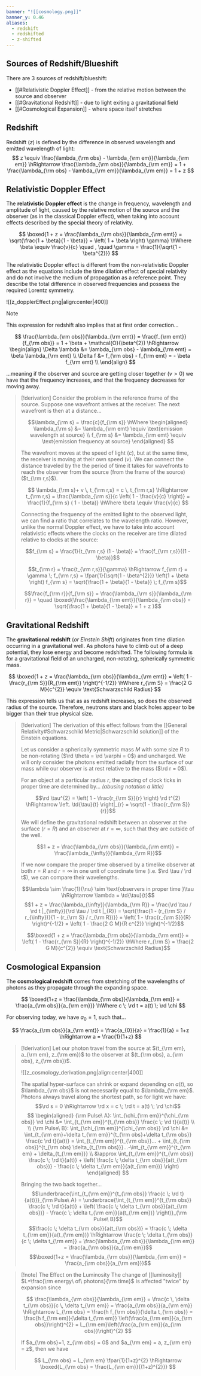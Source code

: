 ```yaml
---
banner: "![[cosmology.png]]"
banner_y: 0.46
aliases:
  - redshift
  - redshifted
  - z-shifted
---
```

## Sources of Redshift/Blueshift

There are 3 sources of redshift/blueshift: 
- [[#Relativistic Doppler Effect]] - from the relative motion between the source and observer
- [[#Gravitational Redshift]] - due to light exiting a gravitational field
- [[#Cosmological Expansion]] - where space itself stretches

## Redshift

Redshift ($z$) is defined by the difference in observed wavelength and emitted wavelength of light:
$$
z \equiv \frac{\lambda_{\rm obs} - \lambda_{\rm em}}{\lambda_{\rm em}} \hRightarrow \frac{\lambda_{\rm obs}}{\lambda_{\rm em}} = 1 + \frac{\lambda_{\rm obs} - \lambda_{\rm em}}{\lambda_{\rm em}} = 1 + z
$$

## Relativistic Doppler Effect

The **relativistic Doppler effect** is the change in frequency, wavelength and amplitude of light, caused by the relative motion of the source and the observer (as in the classical Doppler effect), when taking into account effects described by the special theory of relativity.

$$
\boxed{1 + z = \frac{\lambda_{\rm obs}}{\lambda_{\rm emt}} = \sqrt{\frac{1 + \beta}{1 - \beta}} = \left( 1 + \beta \right) \gamma} \hWhere
\beta \equiv \frac{v}{c} \quad , \quad \gamma = \frac{1}{\sqrt{1 - \beta^{2}}}
$$

The relativistic Doppler effect is different from the non-relativistic Doppler effect as the equations include the time dilation effect of special relativity and do not involve the medium of propagation as a reference point. They describe the total difference in observed frequencies and possess the required Lorentz symmetry.

![[z_dopplerEffect.png|align:center|400]]

> [!note]
> This expression for redshift also implies that at first order correction...
> 
> $$
> \frac{\lambda_{\rm obs}}{\lambda_{\rm emt}} = \frac{f_{\rm emt}}{f_{\rm obs}} = 1 + \beta + \mathcal{O}(\beta^{2})
> \hRightarrow
> \begin{align}
> 	\Delta \lambda &= \lambda_{\rm obs} - \lambda_{\rm emt} = \beta \lambda_{\rm emt} \\
> 	\Delta f &= f_{\rm obs} - f_{\rm emt} = - \beta f_{\rm emt} \\
> \end{align}
> $$
> 
> ...meaning if the observer and source are getting closer together ($v>0$) we have that the frequency increases, and that the frequency decreases for moving away.

> [!derivation]
> Consider the problem in the reference frame of the source. Suppose one wavefront arrives at the receiver. The next wavefront is then at a distance...
> 
> $$\lambda_{\rm s} = \frac{c}{f_{\rm s}}
> \hWhere 
> \begin{aligned} 
> 	\lambda_{\rm s} &= \lambda_{\rm emt} \equiv \text{emission wavelength at source} \\
> 	f_{\rm s} &= \lambda_{\rm emt} \equiv \text{emission frequency at source}
> \end{aligned}
> $$
> 
> The wavefront moves at the speed of light ($c$), but at the same time, the receiver is moving at their own speed ($v$). We can connect the distance traveled by the the period of time it takes for wavefronts to reach the observer from the source (from the frame of the source) ($t_{\rm r,s}$).
> 
> $$
> \lambda_{\rm s}+ v \, t_{\rm r,s} = c \, t_{\rm r,s}
> \hRightarrow
> t_{\rm r,s} = \frac{\lambda_{\rm s}}{c \left( 1 - \frac{v}{c} \right)} = \frac{1}{f_{\rm s} ( 1 - \beta)}
> \hWhere
> \beta \equiv \frac{v}{c}
> $$ 
>
> Connecting the frequency of the emitted light to the observed light, we can find a ratio that correlates to the wavelength ratio. However, unlike the normal Doppler effect, we have to take into account relativistic effects where the clocks on the receiver are time dilated relative to clocks at the source: 
> 
> $$f_{\rm s} = \frac{1}{t_{\rm r,s} (1 - \beta)} = \frac{f_{\rm r,s}}{(1 - \beta)}$$
> 
> $$t_{\rm r} = \frac{t_{\rm r,s}}{\gamma} \hRightarrow f_{\rm r} = \gamma \; f_{\rm r,s} = \fpar{1}{\sqrt{1 - \beta^{2}}} \left(1 + \beta \right) f_{\rm s} = \sqrt{\frac{1 + \beta}{1 - \beta}} \; f_{\rm s}$$
> 
> $$\frac{f_{\rm r}}{f_{\rm s}} = \frac{\lambda_{\rm s}}{\lambda_{\rm r}} = \quad \boxed{\frac{\lambda_{\rm emt}}{\lambda_{\rm obs}} = \sqrt{\frac{1 + \beta}{1 - \beta}} = 1 + z }$$

## Gravitational Redshift

The **gravitational redshift** (*or Einstein Shift*) originates from time dilation occurring in a gravitational well. As photons have to climb out of a deep potential, they lose energy and become redshifted. The following formula is for a gravitational field of an uncharged, non-rotating, spherically symmetric mass.

$$
\boxed{1 + z = \frac{\lambda_{\rm obs}}{\lambda_{\rm emt}} = \left( 1 - \frac{r_{\rm S}}{R_{\rm emt}} \right)^{-1/2}}
\hWhere
r_{\rm S} = \frac{2 G M}{c^{2}} \equiv \text{Schwarzschild Radius}
$$

This expression tells us that as as redshift increases, so does the observed radius of the source. Therefore, neutrons stars and black holes appear to be bigger than their true physical size.

> [!derivation]
> The derivation of this effect follows from the [[General Relativity#Schwarzschild Metric|Schwarzschild solution]] of the Einstein equations. 
> 
> Let us consider a spherically symmetric mass $M$ with some size $R$ to be non-rotating ($\rd \theta = \rd \varphi = 0$) and uncharged. We will only consider the photons emitted radially from the surface of our mass while our observer is at rest relative to the mass ($\rd r = 0$).
> 
> For an object at a particular radius $r$, the spacing of clock ticks in proper time are determined by... *(abusing notation a little)*
> 
> $$\rd \tau^{2} = \left( 1 - \frac{r_{\rm S}}{r} \right) \rd t^{2} \hRightarrow \left. \td{\tau}{t} \right|_{r} = \sqrt{1 - \frac{r_{\rm S}}{r}}$$
> 
> We will define the gravitational redshift between an observer at the surface ($r=R$) and an observer at $r = \infty$, such that they are outside of the well.
> 
> $$1 + z = \frac{\lambda_{\rm obs}}{\lambda_{\rm emt}} = \frac{\lambda_{\infty}}{\lambda_{\rm R}}$$
> 
> If we now compare the proper time observed by a timelike observer at both $r=R$ and $r=\infty$ in one unit of coordinate time (i.e. $\rd \tau / \rd t$), we can compare their wavelengths.
> 
> $$\lambda \sim \frac{1}{\nu} \sim \text{observers in proper time }\tau \hRightarrow \lambda = \td{\tau}{t}$$
> $$1 + z = \frac{\lambda_{\infty}}{\lambda_{\rm R}} = \frac{\rd \tau / \rd t |_{\infty}}{\rd \tau / \rd t |_{R}} = \sqrt{\frac{1 - (r_{\rm S} / r_{\infty})}{1 - (r_{\rm S} / r_{\rm R})}} = \left( 1 - \frac{r_{\rm S}}{R} \right)^{-1/2} = \left( 1 - \frac{2 G M}{R c^{2}} \right)^{-1/2}$$
> 
> $$\boxed{1 + z = \frac{\lambda_{\rm obs}}{\lambda_{\rm emt}} = \left( 1 - \frac{r_{\rm S}}{R} \right)^{-1/2}} \hWhere r_{\rm S} = \frac{2 G M}{c^{2}} \equiv \text{Schwarzschild Radius}$$


## Cosmological Expansion

The **cosmological redshift** comes from stretching of the wavelengths of photons as they propagate through the expanding space.

$$
\boxed{1+z = \frac{\lambda_{\rm obs}}{\lambda_{\rm em}} = \frac{a_{\rm obs}}{a_{\rm em}}} \hWhere c \; \rd t = a(t) \; \rd \chi
$$

For observing today, we have $a_{0} = 1$, such that...

$$
\frac{a_{\rm obs}}{a_{\rm emt}} = \frac{a_{0}}{a} = \frac{1}{a} = 1+z \hRightarrow a = \frac{1}{1+z}
$$

> [!derivation]
> Let our photon travel from the source at $(t_{\rm em}, a_{\rm em}, z_{\rm em})$ to the observer at $(t_{\rm obs}, a_{\rm obs}, z_{\rm obs})$.
> 
> ![[z_cosmology_derivation.png|align:center|400]]
> 
> The spatial hyper-surface can shrink or expand depending on $a(t)$, so $\lambda_{\rm obs}$ is not necessarily equal to $\lambda_{\rm em}$. Photons always travel along the shortest path, so for light we have:
> $$\rd s = 0 \hRightarrow \rd x = c \; \rd t = a(t) \; \rd \chi$$
> $$
> \begin{aligned}
> 	{\rm Pulse\ A}: \int_{\chi_{\rm em}}^{\chi_{\rm obs}} \rd \chi &= \int_{t_{\rm em}}^{t_{\rm obs}} \frac{c \; \rd t}{a(t)} \\
> 	\\
> 	{\rm Pulse\ B}: \int_{\chi_{\rm em}}^{\chi_{\rm obs}} \rd \chi &= \int_{t_{\rm em}+\delta t_{\rm em}}^{t_{\rm obs}+\delta t_{\rm obs}} \frac{c \rd t}{a(t)} = \int_{t_{\rm em}}^{t_{\rm obs}}... + \int_{t_{\rm obs}}^{t_{\rm obs} \delta_{t_{\rm obs}}}...-\int_{t_{\rm em}}^{t_{\rm em} + \delta_{t_{\rm em}}} \\
>     &\approx \int_{t_{\rm em}}^{t_{\rm obs}} \frac{c \; \rd t}{a(t)} + \left( \frac{c \; \delta t_{\rm obs}}{a(t_{\rm obs})} - \frac{c \; \delta t_{\rm em}}{a(t_{\rm em})} \right)
> \end{aligned}
> $$
>   
>  Bringing the two back together...
>  $$\underbrace{\int_{t_{\rm em}}^{t_{\rm obs}} \frac{c \; \rd t}{a(t)}}_{\rm Pulse\ A} = \underbrace{\int_{t_{\rm em}}^{t_{\rm obs}} \frac{c \; \rd t}{a(t)} + \left( \frac{c \; \delta t_{\rm obs}}{a(t_{\rm obs})} - \frac{c \; \delta t_{\rm em}}{a(t_{\rm em})} \right)}_{\rm Pulse\ B}$$
>  $$\frac{c \; \delta t_{\rm obs}}{a(t_{\rm obs})} = \frac{c \; \delta t_{\rm em}}{a(t_{\rm em})} \hRightarrow \frac{c \; \delta t_{\rm obs}}{c \; \delta t_{\rm em}} = \frac{\lambda_{\rm obs}}{\lambda_{\rm em}} = \frac{a_{\rm obs}}{a_{\rm em}}$$
>  $$\boxed{1+z = \frac{\lambda_{\rm obs}}{\lambda_{\rm em}} = \frac{a_{\rm obs}}{a_{\rm em}}}$$


> [!note] The Effect on the Luminosity
> The change of [[luminosity]] $L=\frac{\rm energy\ of\ photons}{\rm time}$ is affected "twice" by expansion since
> 
> $$
> \frac{\lambda_{\rm obs}}{\lambda_{\rm em}} = \frac{c \, \delta t_{\rm obs}}{c \, \delta t_{\rm em}} = \frac{a_{\rm obs}}{a_{\rm em}} \hRightarrow L_{\rm obs} = \frac{h f_{\rm obs}}{\delta t_{\rm obs}} = \frac{h f_{\rm em}}{\delta t_{\rm em}} \left(\frac{a_{\rm em}}{a_{\rm obs}}\right)^{2} = L_{\rm em}\left(\frac{a_{\rm em}}{a_{\rm obs}}\right)^{2}
> $$
> 
> If $a_{\rm obs}=1, z_{\rm obs} = 0$ and $a_{\rm em} = a, z_{\rm em} = z$, then we have
> 
> $$
> L_{\rm obs} = L_{\rm em} \fpar{1}{1+z}^{2} \hRightarrow \boxed{L_{\rm obs} = \frac{L_{\rm em}}{(1+z)^{2}}}
> $$
